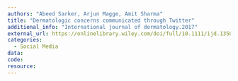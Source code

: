 ```yaml
---
authors: "Abeed Sarker, Arjun Magge, Amit Sharma"
title: "Dermatologic concerns communicated through Twitter"
additional_info: "International journal of dermatology.2017"
external_url: https://onlinelibrary.wiley.com/doi/full/10.1111/ijd.13506
categories:
  - Social Media
data: 
code:
resource:
---
```


